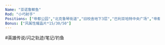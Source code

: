 ```yaml
---
Name: "亚诺鲁鲫鱼"
Rod: "小巧射手"
Positions: ["帝都公园","北克鲁琴街道","旧校舍地下3层","巴利亚哈特中央广场","帝都德莱凯尔斯广场"]
Bonus: ["风属性耀晶片*15/30/50"]
---
```


#英雄传说/闪之轨迹/笔记/钓鱼